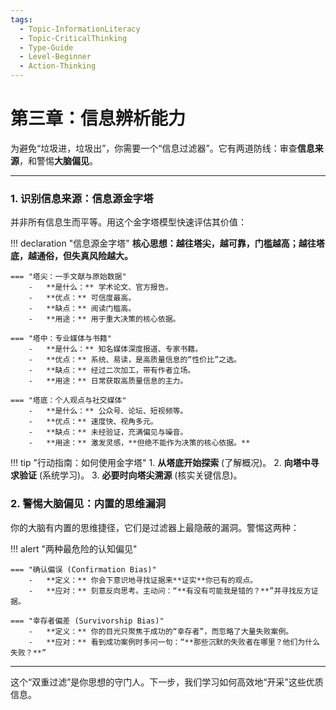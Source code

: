 ```yaml
---
tags:
  - Topic-InformationLiteracy
  - Topic-CriticalThinking
  - Type-Guide
  - Level-Beginner
  - Action-Thinking
---
```


# 第三章：信息辨析能力

为避免“垃圾进，垃圾出”，你需要一个“信息过滤器”。它有两道防线：审查**信息来源**，和警惕**大脑偏见**。

---

### 1. 识别信息来源：信息源金字塔

并非所有信息生而平等。用这个金字塔模型快速评估其价值：

!!! declaration "信息源金字塔"
    **核心思想：越往塔尖，越可靠，门槛越高；越往塔底，越通俗，但失真风险越大。**

    === "塔尖：一手文献与原始数据"
        -   **是什么：** 学术论文、官方报告。
        -   **优点：** 可信度最高。
        -   **缺点：** 阅读门槛高。
        -   **用途：** 用于重大决策的核心依据。

    === "塔中：专业媒体与书籍"
        -   **是什么：** 知名媒体深度报道、专家书籍。
        -   **优点：** 系统、易读，是高质量信息的“性价比”之选。
        -   **缺点：** 经过二次加工，带有作者立场。
        -   **用途：** 日常获取高质量信息的主力。

    === "塔底：个人观点与社交媒体"
        -   **是什么：** 公众号、论坛、短视频等。
        -   **优点：** 速度快、视角多元。
        -   **缺点：** 未经验证，充满偏见与噪音。
        -   **用途：** 激发灵感，**但绝不能作为决策的核心依据。**

!!! tip "行动指南：如何使用金字塔"
    1.  **从塔底开始探索** (了解概况)。
    2.  **向塔中寻求验证** (系统学习)。
    3.  **必要时向塔尖溯源** (核实关键信息)。

### 2. 警惕大脑偏见：内置的思维漏洞

你的大脑有内置的思维捷径，它们是过滤器上最隐蔽的漏洞。警惕这两种：

!!! alert "两种最危险的认知偏见"

    === "确认偏误 (Confirmation Bias)"
        -   **定义：** 你会下意识地寻找证据来**证实**你已有的观点。
        -   **应对：** 刻意反向思考。主动问：“**有没有可能我是错的？**”并寻找反方证据。

    === "幸存者偏差 (Survivorship Bias)"
        -   **定义：** 你的目光只聚焦于成功的“幸存者”，而忽略了大量失败案例。
        -   **应对：** 看到成功案例时多问一句：“**那些沉默的失败者在哪里？他们为什么失败？**”

---

这个“双重过滤”是你思想的守门人。下一步，我们学习如何高效地“开采”这些优质信息。